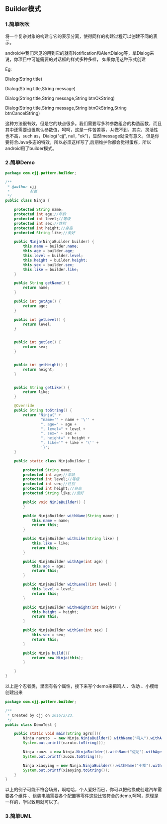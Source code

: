 ## Builder模式

###  1.简单吹吹
将一个复杂对象的构建与它的表示分离，使得同样的构建过程可以创建不同的表示。

android中我们常见的用到它的就有Notification和AlertDialog等，拿Dialog来说，你项目中可能需要的对话框的样式多种多样，
如果你用这种形式创建

Eg:

Dialog(String title)

Dialog(String title,String message)

Dialog(String title,String message,String btnOkString)

Dialog(String title,String message,String btnOkString,String btnCancelString)

这种方法很有效，但是它的缺点很多。我们需要写多种参数组合的构造函数，而且其中还需要设置默认参数值，呵呵，这是一件苦差事，JJ做不到。其次，灵活性也不高，such as，Dialog("cjj", null, "ok")，显然message就没有意义，但是你要符合Java多态的特效，所以必须这样写了,后期维护你都会觉得蛋疼，所以android用了builder模式。

### 2.简单Demo
```java
package com.cjj.pattern.builder;

/**
 * @author cjj
 *         忍者
 */
public class Ninja {

    protected String name;
    protected int age;//年龄
    protected int level;//等级
    protected int sex;//性别
    protected int height;//身高
    protected String like;//爱好

    public Ninja(NinjaBuilder builder) {
        this.name = builder.name;
        this.age = builder.age;
        this.level = builder.level;
        this.height = builder.height;
        this.sex = builder.sex;
        this.like = builder.like;
    }

    public String getName() {
        return name;
    }

    public int getAge() {
        return age;
    }

    public int getLevel() {
        return level;
    }


    public int getSex() {
        return sex;
    }


    public int getHeight() {
        return height;
    }


    public String getLike() {
        return like;
    }

    @Override
    public String toString() {
        return "Ninja{" +
                "name='" + name + '\'' +
                ", age=" + age +
                ", level=" + level +
                ", sex=" + sex +
                ", height=" + height +
                ", like='" + like + '\'' +
                '}';
    }

    public static class NinjaBuilder {

        protected String name;
        protected int age;//年龄
        protected int level;//等级
        protected int sex;//性别
        protected int height;//身高
        protected String like;//爱好

        public void NinJaBuilder() {
        }

        public NinjaBuilder withName(String name) {
            this.name = name;
            return this;
        }

        public NinjaBuilder withLike(String like) {
            this.like = like;
            return this;
        }

        public NinjaBuilder withAge(int age) {
            this.age = age;
            return this;
        }

        public NinjaBuilder withLevel(int level) {
            this.level = level;
            return this;
        }

        public NinjaBuilder withHeight(int height) {
            this.height = height;
            return this;
        }

        public NinjaBuilder withSex(int sex) {
            this.sex = sex;
            return this;
        }

        public Ninja build(){
            return new Ninja(this);
        }

    }
}


```
以上是个忍者类，里面有各个属性，接下来写个demo来把鸣人 、佐助 、小樱给创建出来

```java
package com.cjj.pattern.builder;

/**
 * Created by cjj on 2016/2/23.
 */
public class DemoTest {

    public static void main(String agrs[]){
        Ninja naruto  = new Ninja.NinjaBuilder().withName("鸣人").withAge(13).withSex(0).withHeight(173).withLevel(1).withLike("吃拉面").build();
        System.out.printf(naruto.toString());

        Ninja zuozu = new Ninja.NinjaBuilder().withName("佐助").withAge(14).withSex(0).withHeight(174).withLevel(1).withLike("装逼").build();
        System.out.printf(zuozu.toString());

        Ninja xiaoying = new Ninja.NinjaBuilder().withName("小樱").withAge(14).withSex(1).withHeight(170).withLevel(1).withLike("花痴").build();
        System.out.printf(xiaoying.toString());
    }
}

```
以上的例子可能不符合场景，啊哈哈，个人爱好而已，你可以把他换成创建汽车需要各个组件 、组装电脑需要各个配置等零件这些比较符合的demo,呵呵，原理是一样的，学以致用就可以了。

### 3.简单UML











